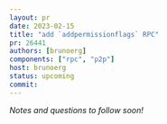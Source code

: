 ```yaml
---
layout: pr
date: 2023-02-15
title: "add `addpermissionflags` RPC"
pr: 26441
authors: [brunoerg]
components: ["rpc", "p2p"]
host: brunoerg
status: upcoming
commit:
---
```


_Notes and questions to follow soon!_

<!-- TODO: Before meeting, add notes and questions
## Notes

## Questions
1. Did you review the PR? [Concept ACK, approach ACK, tested ACK, or NACK](https://github.com/bitcoin/bitcoin/blob/master/CONTRIBUTING.md#peer-review)? What was your review approach?
-->


<!-- TODO: After meeting, uncomment and add meeting log between the irc tags
## Meeting Log

{% irc %}
{% endirc %}
-->
